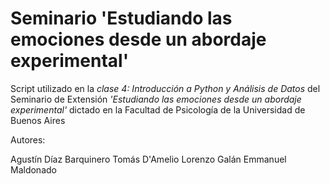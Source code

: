 # Seminario 'Estudiando las emociones desde un abordaje experimental'

Script utilizado en la _clase 4: Introducción a Python y Análisis de Datos_ del Seminario de Extensión _'Estudiando las emociones desde un abordaje experimental'_ dictado en la Facultad de Psicología de la Universidad de Buenos Aires

Autores:

Agustín Díaz Barquinero
Tomás D'Amelio
Lorenzo Galán
Emmanuel Maldonado
